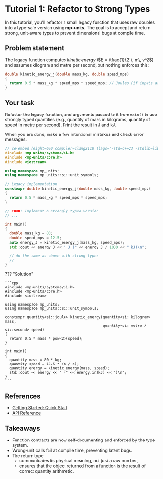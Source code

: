# Tutorial 1: Refactor to Strong Types

In this tutorial, you’ll refactor a small legacy function that uses raw doubles into a
type‑safe version using **mp-units**. The goal is to accept and return strong, unit‑aware
types to prevent dimensional bugs at compile time.

## Problem statement

The legacy function computes _kinetic energy_ ($E = \tfrac{1}{2}\, m\, v^2$) and assumes
kilogram and metre per second, but nothing enforces this:


```cpp
double kinetic_energy_j(double mass_kg, double speed_mps)
{
  return 0.5 * mass_kg * speed_mps * speed_mps; // Joules (if inputs are indeed kg and m/s)
}
```

## Your task

Refactor the legacy function, and arguments passed to it from `main()` to use strongly
typed quantities (e.g., quantity of mass in kilograms, quantity of speed in metre
per second). Print the result in J and kJ.

When you are done, make a few intentional mistakes and check error messages.

```cpp
// ce-embed height=650 compiler=clang2110 flags="-std=c++23 -stdlib=libc++ -O3" mp-units=trunk
#include <mp-units/systems/si.h>
#include <mp-units/core.h>
#include <iostream>

using namespace mp_units;
using namespace mp_units::si::unit_symbols;

// Legacy implementation
constexpr double kinetic_energy_j(double mass_kg, double speed_mps)
{
  return 0.5 * mass_kg * speed_mps * speed_mps;
}

// TODO: Implement a strongly typed version
// ...

int main()
{
  double mass_kg = 80;
  double speed_mps = 12.5;
  auto energy_J = kinetic_energy_j(mass_kg, speed_mps);
  std::cout << energy_J << " J (" << energy_J / 1000 << " kJ)\n";

  // do the same as above with strong types
  //
}
```

??? "Solution"

    ```cpp
    #include <mp-units/systems/si.h>
    #include <mp-units/core.h>
    #include <iostream>

    using namespace mp_units;
    using namespace mp_units::si::unit_symbols;

    constexpr quantity<si::joule> kinetic_energy(quantity<si::kilogram> mass,
                                                 quantity<si::metre / si::second> speed)
    {
      return 0.5 * mass * pow<2>(speed);
    }

    int main()
    {
      quantity mass = 80 * kg;
      quantity speed = 12.5 * (m / s);
      quantity energy = kinetic_energy(mass, speed);
      std::cout << energy << " (" << energy.in(kJ) << ")\n";
    }
    ```


## References

- [Getting Started: Quick Start](../getting_started/quick_start.md)
- [API Reference](../api_reference.md)


## Takeaways

- Function contracts are now self‑documenting and enforced by the type system.
- Wrong‑unit calls fail at compile time, preventing latent bugs.
- The return type
    - communicates its physical meaning, not just a raw number,
    - ensures that the object returned from a function is the result of correct quantity arithmetic.
